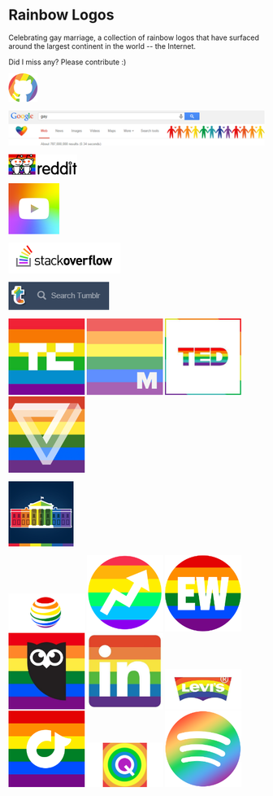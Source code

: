 # Rainbow Logos

Celebrating gay marriage, a collection of rainbow logos that have surfaced around the largest continent in the world -- the Internet.

Did I miss any? Please contribute :)

![Github](https://github.com/augbog/rainbow-logos/blob/master/images/github.png)

![Google](https://github.com/augbog/rainbow-logos/blob/master/images/google-search-gay.png)

![Reddit](https://github.com/augbog/rainbow-logos/blob/master/images/reddit.png)

![Youtube Spotlights](https://github.com/augbog/rainbow-logos/blob/master/images/youtube.png)

![StackOverflow](https://github.com/augbog/rainbow-logos/blob/master/images/stackoverflow.png)

![Tumblr](https://github.com/augbog/rainbow-logos/blob/master/images/tumblr.png)

<img src="https://github.com/augbog/rainbow-logos/blob/master/images/techcrunch.jpg" width="150" alt="TechCrunch"/>

<img src="https://github.com/augbog/rainbow-logos/blob/master/images/mashable.png" width="150" alt="Mashable"/>

<img src="https://github.com/augbog/rainbow-logos/blob/master/images/ted.jpg" width="150" alt="TED"/>

<img src="https://github.com/augbog/rainbow-logos/blob/master/images/verge.png" width="150" alt="The Verge"/>

![Whitehouse Tumblr](https://github.com/augbog/rainbow-logos/blob/master/images/whitehouse_tumblr.png)

<img src="https://github.com/augbog/rainbow-logos/blob/master/images/at&t.png" width="150" alt="AT&T"/>

<img src="https://github.com/augbog/rainbow-logos/blob/master/images/buzzfeed.png" width="150" alt="Buzzfeed"/>

<img src="https://github.com/augbog/rainbow-logos/blob/master/images/entertainment_weekly.png" width="150" alt="Entertainment Weekly"/>

<img src="https://github.com/augbog/rainbow-logos/blob/master/images/hootsuite.jpg" width="150" alt="Hootsuite"/>

<img src="https://github.com/augbog/rainbow-logos/blob/master/images/linkedin.jpg" width="150" alt="LinkedIn"/>

<img src="https://github.com/augbog/rainbow-logos/blob/master/images/levis.jpg" width="150" alt="Levis"/>

<img src="https://github.com/augbog/rainbow-logos/blob/master/images/rdio.png" width="150" alt="Rdio"/>

<img src="https://github.com/augbog/rainbow-logos/blob/master/images/quartz.png" width="150" alt="Quartz"/>

<img src="https://github.com/augbog/rainbow-logos/blob/master/images/spotify.png" width="150" alt="Spotify"/>